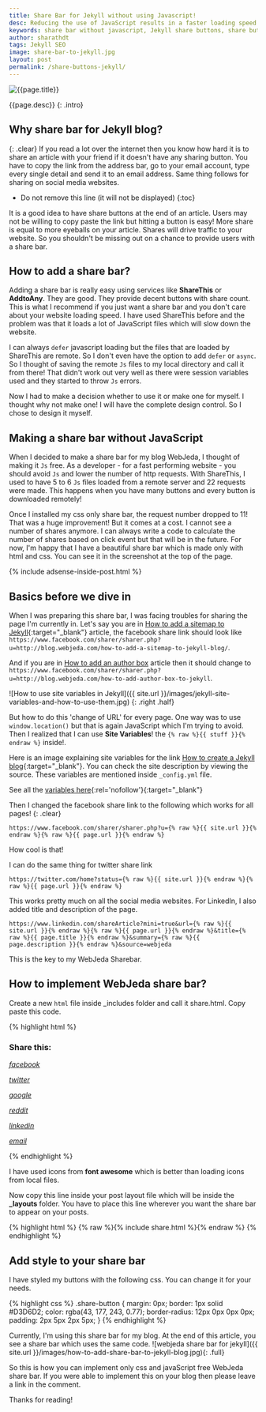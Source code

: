 ```yaml
---
title: Share Bar for Jekyll without using Javascript!
desc: Reducing the use of JavaScript results in a faster loading speed. Here is a guide on how to add a social share bar to Jekyll blogs. You can copy paste the code and it should work! Many Jekyll themes do not offer a good share bar. So I thought of making one for myself!
keywords: share bar without javascript, Jekyll share buttons, share buttons for Jekyll blog
author: sharathdt
tags: Jekyll SEO
image: share-bar-to-jekyll.jpg
layout: post
permalink: /share-buttons-jekyll/
---
```


<img alt="{{page.title}}" title="{{page.title}}" itemprop="thumbnailUrl" class="left half noborder" src="/thumbs/{{page.image}}">

<i class="fa fa-quote-left fa-3x fa-pull-left fa-border"></i>{{page.desc}}
{: .intro}

## Why share bar for Jekyll blog?
{: .clear}
If you read a lot over the internet then you know how hard it is to share an article with your friend if it doesn't have any sharing button.
You have to copy the link from the address bar, go to your email account, type every single detail and send it to an email address. Same thing follows for sharing on social media websites.

<div class="clear"></div>   


* Do not remove this line (it will not be displayed) 
{:toc}


It is a good idea to have share buttons at the end of an article. Users may not be willing to copy paste the link but hitting a button is easy! More share is equal to more eyeballs on your article. Shares will drive traffic to your website. So you shouldn't be missing out on a chance to provide users with a share bar.


## How to add a share bar?

Adding a share bar is really easy using services like **ShareThis** or **AddtoAny**. They are good. They provide decent buttons with share count. This is what I recommend if you just want a share bar and you don't care about your website loading speed. I have used ShareThis before and the problem was that it loads a lot of JavaScript files which will slow down the website.

I can always ```defer``` javascript loading but the files that are loaded by ShareThis are remote. So I don't even have the option to add ```defer``` or ```async```. So I thought of saving the remote ```Js``` files to my local directory and call it from there! That didn't work out very well as there were session variables used and they started to throw ```Js``` errors.

Now I had to make a decision whether to use it or make one for myself. I thought why not make one! I will have the complete design control. So I chose to design it myself.

## Making a share bar without JavaScript

When I decided to make a share bar for my blog WebJeda, I thought of making it ```Js``` free. As a developer - for a fast performing website - you should avoid ```Js``` and lower the number of http requests. With ShareThis, I used to have 5 to 6 ```Js``` files loaded from a remote server and 22 requests were made. This happens when you have many buttons and every button is downloaded remotely!

Once I installed my css only share bar, the request number dropped to 11! That was a huge improvement! But it comes at a cost. I cannot see a number of shares anymore. I can always write a code to calculate the number of shares based on click event but that will be in the future. For now, I'm happy that I have a beautiful share bar which is made only with html and css. You can see it in the screenshot at the top of the page.

{% include adsense-inside-post.html %}

## Basics before we dive in


When I was preparing this share bar, I was facing troubles for sharing the page I'm currently in. Let's say you are in [How to add a sitemap to Jekyll](http://blog.webjeda.com/how-to-add-a-sitemap-to-jekyll-blog/){:target="_blank"} article, the facebook share link should look like ```https://www.facebook.com/sharer/sharer.php?u=http://blog.webjeda.com/how-to-add-a-sitemap-to-jekyll-blog/```. 

And if you are in [How to add an author box](http://blog.webjeda.com/how-to-add-author-box-to-jekyll) article then it should change to ```https://www.facebook.com/sharer/sharer.php?u=http://blog.webjeda.com/how-to-add-author-box-to-jekyll```.


![How to use site variables in Jekyll]({{ site.url }}/images/jekyll-site-variables-and-how-to-use-them.jpg)
{: .right .half}

But how to do this 'change of URL' for every page. One way was to use ```window.location()``` but that is again JavaScript which I'm trying to avoid. Then I realized that I can use **Site Variables**! the ```{% raw %}{{ stuff }}{% endraw %}``` inside!.

Here is an image explaining site variables for the link [How to create a Jekyll blog](http://blog.webjeda.com/how-I-created-webjeda-blog/){:target="_blank"}. You can check the site description by viewing the source. These variables are mentioned inside ```_config.yml``` file.

See all the [variables here](http://jekyllrb.com/docs/variables/){:rel='nofollow'}{:target="_blank"}

Then I changed the facebook share link to the following which works for all pages!
{: .clear}

```https://www.facebook.com/sharer/sharer.php?u={% raw %}{{ site.url }}{% endraw %}{% raw %}{{ page.url }}{% endraw %}```

How cool is that!

I can do the same thing for twitter share link

```https://twitter.com/home?status={% raw %}{{ site.url }}{% endraw %}{% raw %}{{ page.url }}{% endraw %}```

This works pretty much on all the social media websites. For LinkedIn, I also added title and description of the page.

```https://www.linkedin.com/shareArticle?mini=true&url={% raw %}{{ site.url }}{% endraw %}{% raw %}{{ page.url }}{% endraw %}&title={% raw %}{{ page.title }}{% endraw %}&summary={% raw %}{{ page.description }}{% endraw %}&source=webjeda```


This is the key to my WebJeda Sharebar.

## How to implement WebJeda share bar?

Create a new ```html``` file inside _includes folder and call it share.html. Copy paste this code.

{% highlight html %}
<link rel="stylesheet" href="https://maxcdn.bootstrapcdn.com/font-awesome/4.5.0/css/font-awesome.min.css">

<h3>Share this:</h3>

<div id=""> 

<a href="https://www.facebook.com/sharer/sharer.php?u={% raw %}{{ site.url }}{% endraw %}{% raw %}{{ page.url }}{% endraw %}" onclick="window.open(this.href, 'mywin',
'left=20,top=20,width=500,height=500,toolbar=1,resizable=0'); return false;" >
    <i class="fa fa-facebook-square fa share-button"> facebook</i>
</a>

<a href="https://twitter.com/home?status={% raw %}{{ site.url }}{% endraw %}{% raw %}{{ page.url }}{% endraw %}" onclick="window.open(this.href, 'mywin',
'left=20,top=20,width=500,height=500,toolbar=1,resizable=0'); return false;">
    <i class="fa fa-twitter-square fa share-button"> twitter</i>
</a>

<a href="https://plus.google.com/share?url={% raw %}{{ site.url }}{% endraw %}{% raw %}{{ page.url }}{% endraw %}" onclick="window.open(this.href, 'mywin',
'left=20,top=20,width=500,height=500,toolbar=1,resizable=0'); return false;" >
    <i class="fa fa-google-plus-square fa share-button"> google</i>
</a>
 
<a href="http://www.reddit.com/submit?url={% raw %}{{ site.url }}{% endraw %}{% raw %}{{ page.url }}{% endraw %}" onclick="window.open(this.href, 'mywin',
'left=20,top=20,width=900,height=500,toolbar=1,resizable=0'); return false;" >
    <i class="fa fa-reddit-square fa share-button"> reddit</i>
</a>

<a href="https://www.linkedin.com/shareArticle?mini=true&url={% raw %}{{ site.url }}{% endraw %}{% raw %}{{ page.url }}{% endraw %}&title={% raw %}{{ page.title }}{% endraw %}&summary={% raw %}{{ page.description }}{% endraw %}&source=webjeda" onclick="window.open(this.href, 'mywin',
'left=20,top=20,width=500,height=500,toolbar=1,resizable=0'); return false;" >
    <i class="fa fa-linkedin-square fa share-button"> linkedin</i>
</a>

<a href="mailto:?subject={% raw %}{{ page.title }}{% endraw %}&amp;body=Check out this site {% raw %}{{ site.url }}{% endraw %}{% raw %}{{ page.url }}{% endraw %}">
    <i class="fa fa-envelope-square fa share-button"> email</i>
</a>   
                               
</div>

{% endhighlight %}

I have used icons from **font awesome** which is better than loading icons from local files.

Now copy this line inside your post layout file which will be inside the **_layouts** folder. You have to place this line wherever you want the share bar to appear on your posts.

{% highlight html %}
{% raw %}{% include  share.html %}{% endraw %}
{% endhighlight %}

## Add style to your share bar

I have styled my buttons with the following css. You can change it for your needs.

{% highlight css %}
.share-button {
    margin: 0px;
    border: 1px solid #D3D6D2;
    color: rgba(43, 177, 243, 0.77);
    border-radius: 12px 0px 0px 0px;
    padding: 2px 5px 2px 5px;
}
{% endhighlight %}

Currently, I'm using this share bar for my blog. At the end of this article, you see a share bar which uses the same code.
![webjeda share bar for jekyll]({{ site.url }}/images/how-to-add-share-bar-to-jekyll-blog.jpg){: .full}

So this is how you can implement only css and javaScript free WebJeda share bar. If you were able to implement this on your blog then please leave a link in the comment.

Thanks for reading!